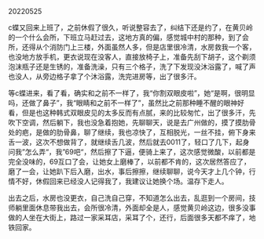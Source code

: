 20220525

c蝶又回来上班了，之前休假了很久，听说整容去了，纠结下还是约了，在黄贝岭的一个什么会所，下班立马赶过去，这地方真的偏，感觉城中村的那种，到了会所，还得从个消防门上三楼，外面虽然人多，但是店里很冷清，水房救我一个客，也没地方放手机，更衣说现在没客人，直接放椅子上，准备先刮下胡子，这个剃须泡沫瓶子还是生锈的，准备洗澡，只有三个格子，洗了下发现没沐浴露了，喊了声也没人，从旁边格子拿了个沐浴露，洗完进房等，出了很多汗。

等c蝶进来，看了看，确实和之前不一样了，我“你割双眼皮啦”，她“是啊，很明显吗，还做了鼻子”，我“眼睛和之前不一样了”，虽然比之前那种睡不醒的眼神好看，但是也这种韩式双眼皮见的太多反而有点腻，来的比较匆忙，出了很多汗，先吹下空调，然后躺下，我也没急着抱她，先聊聊天，说是去广州做的，摸了摸肋骨处的疤，是做的肋骨鼻，聊了继续，我也凉快了，互相脱光，一丝不挂，俯下身来舌一波，这次不想做背了，就继续舌几波，然后就去0011了，轻口了几下，起身问我”怎么弄“，我”69吧“，然后擦了下逼，便骑上来了，这次感觉微酸，以前都是完全没味的，69互口了会，让她女上磨棒了，以前都不肯的，这次居然答应了，磨了一会，让她趴下后入磨，出水，事后擦擦，继续聊聊，说今天才上几个钟，行情不好，休假回来已经没人记得我了，我建议让她换个场。温存下走人。

出去之后，水房也没更衣，自己洗自己穿，不知道怎么出去，乱逛到一个房间，技师躺里面休息带我出去，会所很冷清，外面却全是人，感觉黄贝岭这边，很多没事做的人坐在大街上，路过一家采耳店，采耳了个，还行，后面很多天都不痒了，地铁回家。